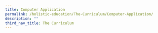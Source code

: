 ```yaml
---
title: Computer Application
permalink: /holistic-education/The-Curriculum/Computer-Application/
description: ""
third_nav_title: The Curriculum
---
```

